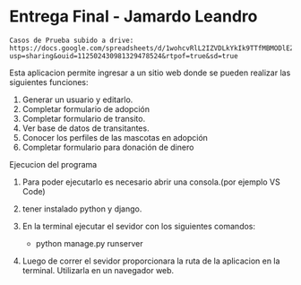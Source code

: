 # Entrega Final - Jamardo Leandro

    Casos de Prueba subido a drive: https://docs.google.com/spreadsheets/d/1wohcvRlL2IZVDLkYkIk9TTfMBMODlEZU/edit?usp=sharing&ouid=112502430981329478524&rtpof=true&sd=true




Esta aplicacion permite ingresar a un sitio web donde se pueden realizar las siguientes funciones:

1. Generar un usuario y editarlo. 
2. Completar formulario de adopción
3. Completar formulario de transito. 
4. Ver base de datos de transitantes.
5. Conocer los perfiles de las mascotas en adopción
6. Completar formulario para donación de dinero



Ejecucion del programa

1. Para poder ejecutarlo es necesario abrir una consola.(por ejemplo VS Code)

2. tener instalado python y django.

3. En la terminal ejecutar el sevidor con los siguientes comandos:
    * python manage.py runserver

4. Luego de correr el sevidor proporcionara la ruta de la aplicacion en la terminal. Utilizarla en un navegador web.



